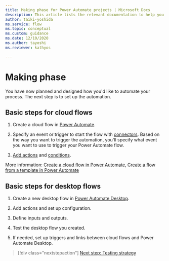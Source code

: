 ```yaml
---
title: Making phase for Power Automate projects | Microsoft Docs
description: This article lists the relevant documentation to help you set up a Power Automate cloud or desktop automation.
author: taiki-yoshida
ms.service: flow
ms.topic: conceptual
ms.custom: guidance
ms.date: 12/10/2020
ms.author: tayoshi
ms.reviewer: kathyos

---
```


# Making phase

You have now planned and designed how you'd like to automate your process.
The next step is to set up the automation.

## Basic steps for cloud flows

1.  Create a cloud flow in [Power Automate](https://flow.microsoft.com).

2. Specify an event or trigger to start the flow with
    [connectors](https://docs.microsoft.com/connectors/). Based on the way you
    want to trigger the automation, you'll specify what event you want to use
    to trigger your Power Automate flow.

3.  [Add actions](../../multi-step-logic-flow.md) and [conditions](../../add-condition.md).

More information: [Create a cloud flow in Power Automate](../../cloud-get-started.md), [Create a flow from a template in Power Automate](../../get-started-logic-template.md)

## Basic steps for desktop flows

1.  Create a new desktop flow in [Power Automate Desktop](../../ui-flows/desktop/introduction.md).

2.  Add actions and set up configuration.

3.  Define inputs and outputs.

4.  Test the desktop flow you created.

5.  If needed, set up triggers and links between cloud flows and Power Automate Desktop.

> [!div class="nextstepaction"]
> [Next step: Testing strategy](Testing-strategy.md)